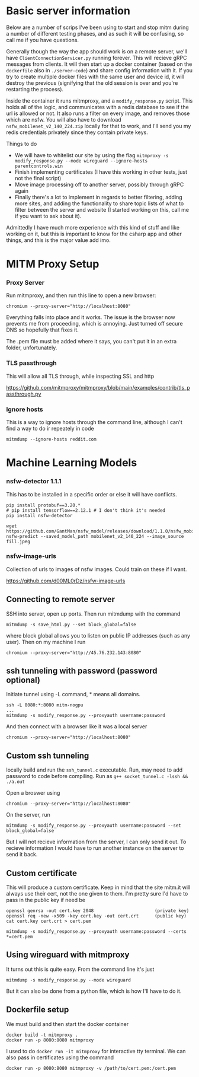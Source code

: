 # Basic server information

Below are a number of scrips I've been using to start and stop mitm during a number of different testing phases, and as such it will be confusing, so call me if you have questions.

Generally though the way the app should work is on a remote server, we'll have `ClientConnectionServicer.py` running forever. This will recieve gRPC messages from clients. It will then start up a docker container (based on the `dockerfile` also in `./server-code`) and share config information with it. If you try to create multiple docker files with the same user and device id, it will destroy the previous (signifying that the old session is over and you're restarting the process). 

Inside the container it runs mitmproxy, and a `modify_response.py` script. This holds all of the logic, and communicates with a redis database to see if the url is allowed or not. It also runs a filter on every image, and removes those which are nsfw. You will also have to download `nsfw_mobilenet_v2_140_224.zip` locally for that to work, and I'll send you my redis credentials privately since they contain private keys.

Things to do
 - We will have to whitelist our site by using the flag `mitmproxy -s modify_response.py --mode wireguard --ignore-hosts parentcontrols.win`
 - Finish implementing certificates (I have this working in other tests, just not the final script)
 - Move image processing off to another server, possibly through gRPC again
 - Finally there's a lot to implement in regards to better filtering, adding more sites, and adding the functionality to share topic lists of what to filter between the server and website (I started working on this, call me if you want to ask about it). 

Admittedly I have much more experience with this kind of stuff and like working on it, but this is important to know for the csharp app and other things, and this is the major value add imo.

# MITM Proxy Setup

### Proxy Server

Run mitmproxy, and then run this line to open a new browser:

```
chromium --proxy-server="http://localhost:8080"
```

Everything falls into place and it works. The issue is the browser now prevents me from proceeding, which is annoying. Just turned off secure DNS so hopefully that fixes it.

The .pem file must be added where it says, you can't put it in an extra folder, unfortunately.

### TLS passthrough

This will allow all TLS through, while inspecting SSL and http

https://github.com/mitmproxy/mitmproxy/blob/main/examples/contrib/tls_passthrough.py

### Ignore hosts

This is a way to ignore hosts through the command line, although I can't find a way to do ir repeately in code

```
mitmdump --ignore-hosts reddit.com
```

# Machine Learning Models

### nsfw-detector 1.1.1

This has to be installed in a specific order or else it will have conflicts.

```
pip install protobuf==3.20.*
# pip install tensorflow==2.12.1 # I don't think it's needed
pip install nsfw-detector

wget https://github.com/GantMan/nsfw_model/releases/download/1.1.0/nsfw_mobilenet_v2_140_224.zip
nsfw-predict --saved_model_path mobilenet_v2_140_224 --image_source fill.jpeg
```

### nsfw-image-urls

Collection of urls to images of nsfw images. Could train on these if I want.

https://github.com/d00ML0rDz/nsfw-image-urls

## Connecting to remote server

SSH into server, open up ports. Then run mitmdump with the command

```
mitmdump -s save_html.py --set block_global=false
```

where block global allows you to listen on public IP addresses (such as any user). Then on my machine I run

```
chromium --proxy-server="http://45.76.232.143:8080"
```

## ssh tunneling with password (password optional)

Initiate tunnel using -L command, * means all domains.

```
ssh -L 8080:*:8080 mitm-nogpu
...
mitmdump -s modify_response.py --proxyauth username:password
```

And then connect with a browser like it was a local server

```
chromium --proxy-server="http://localhost:8080"
```

## Custom ssh tunneling

locally build and run the `ssh_tunnel.c` executable. Run, may need to add password to code before compiling. Run as `g++ socket_tunnel.c -lssh && ./a.out`

Open a broswer using 

```
chromium --proxy-server="http://localhost:8080"
```

On the server, run 

```
mitmdump -s modify_response.py --proxyauth username:password --set block_global=false
```

But I will not recieve information from the server, I can only send it out. To recieve information I would have to run another instance on the server to send it back.


## Custom certificate

This will produce a custom certificate. Keep in mind that the site mitm.it will always use their cert, not the one given to them. I'm pretty sure I'd have to pass in the public key if need be

```
openssl genrsa -out cert.key 2048                       (private key)
openssl req -new -x509 -key cert.key -out cert.crt      (public key)
cat cert.key cert.crt > cert.pem

mitmdump -s modify_response.py --proxyauth username:password --certs *=cert.pem
```

## Using wireguard with mitmproxy

It turns out this is quite easy. From the command line it's just

```
mitmdump -s modify_response.py --mode wireguard
```

But it can also be done from a python file, which is how I'll have to do it.


## Dockerfile setup

We must build and then start the docker container

```
docker build -t mitmproxy .
docker run -p 8080:8080 mitmproxy
```

I used to do `docker run -it mitmproxy` for interactive tty terminal. We can also pass in certificates using the command

```
docker run -p 8080:8080 mitmproxy -v /path/to/cert.pem:/cert.pem
```

